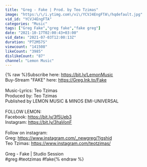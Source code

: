 ```yaml
---
title: "Greg - Fake | Prod. by Teo Tzimas"
image: "https:\/\/i.ytimg.com\/vi\/YCVJ4EngFTA\/hqdefault.jpg"
vid_id: "YCVJ4EngFTA"
categories: "Music"
tags: ["Greg Fake","greg fake","fake greg"]
date: "2021-10-17T02:00:43+03:00"
vid_date: "2021-07-03T12:00:13Z"
duration: "PT2M57S"
viewcount: "141508"
likeCount: "3985"
dislikeCount: "87"
channel: "Lemon Music"
---
```

{% raw %}Subscribe here: <a rel="nofollow" target="blank" href="https://bit.ly/LemonMusic​">https://bit.ly/LemonMusic​</a><br />Buy-Stream &quot;FAKE&quot; here: <a rel="nofollow" target="blank" href="https://Greg.lnk.to/Fake">https://Greg.lnk.to/Fake</a><br /><br />Music-Lyrics: Teo Tzimas<br />Produced by: Teo Tzimas<br />Published by LEMON MUSIC &amp; MINOS EMI-UNIVERSAL<br /><br />FOLLOW LEMON:<br />Facebook: <a rel="nofollow" target="blank" href="https://bit.ly/3f5Ueb3​">https://bit.ly/3f5Ueb3​</a><br />Instagram: <a rel="nofollow" target="blank" href="https://bit.ly/3haVonF​">https://bit.ly/3haVonF​</a><br /><br />Follow on instagram:<br />Greg: <a rel="nofollow" target="blank" href="https://www.instagram.com/_newgreg/?igshid">https://www.instagram.com/_newgreg/?igshid</a><br />Teo Tzimas: <a rel="nofollow" target="blank" href="https://www.instagram.com/teotzimas/">https://www.instagram.com/teotzimas/</a><br /><br />Greg - Fake | Studio Session<br />#greg #teotzimas #fake{% endraw %}
